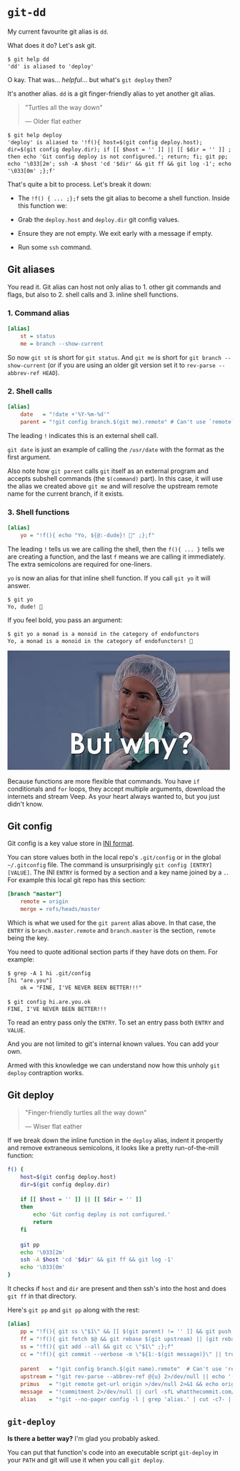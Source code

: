 <!-- tags: git, shell -->

# `git-dd`

My current favourite git alias is `dd`.

What does it do? Let's ask git.

```
$ git help dd
'dd' is aliased to 'deploy'
```

O kay. That was... *helpful*... but what's `git deploy` then?

It's another alias. `dd` is a git finger-friendly alias to yet another
git alias.

> "Turtles all the way down"
>
> — Older flat eather

```
$ git help deploy
'deploy' is aliased to '!f(){ host=$(git config deploy.host); dir=$(git config deploy.dir); if [[ $host = '' ]] || [[ $dir = '' ]] ; then echo 'Git config deploy is not configured.'; return; fi; git pp; echo '\033[2m'; ssh -A $host 'cd '$dir' && git ff && git log -1'; echo '\033[0m' ;};f'
```

That's quite a bit to process. Let's break it down:

- The `!f() { ... ;};f` sets the git alias to become a shell
  function. Inside this function we:

- Grab the `deploy.host` and `deploy.dir` git config  values.

- Ensure they are not empty. We exit early with a message if empty.

- Run some `ssh` command.


## Git aliases

You read it. Git alias can host not only alias to 1. other git commands
and flags, but also to 2. shell calls and 3. inline shell functions.


### 1. Command alias

```ini
[alias]
    st = status
    me = branch --show-current
```

So now `git st` is short for `git status`. And `git me` is short for
`git branch --show-current` (or if you are using an older git version
set it to `rev-parse --abbrev-ref HEAD`).


### 2. Shell calls

```ini
[alias]
    date   = "!date +'%Y-%m-%d'"
    parent = "!git config branch.$(git me).remote" # Can't use `remote`
```

The leading `!` indicates this is an external shell call.

`git date` is just an example of calling the `/usr/date` with the
format as the first argument.

Also note how `git parent` calls `git` itself as an external program
and accepts subshell commands (the `$(command)` part). In this case,
it will use the alias we created above `git me` and will resolve the
upstream remote name for the current branch, if it exists.


### 3. Shell functions

```ini
[alias]
    yo = "!f(){ echo "Yo, ${@:-dude}! 🍪" ;};f"
```

The leading `!` tells us we are calling the shell, then the `f(){ ... }`
tells we are creating a function, and the last `f` means we are
calling it immediately. The extra semicolons are required for
one-liners.

`yo` is now an alias for that inline shell function. If you call
`git yo` it will answer.

```
$ git yo
Yo, dude! 🍪
```

If you feel bold, you pass an argument:

```
$ git yo a monad is a monoid in the category of endofunctors
Yo, a monad is a monoid in the category of endofunctors! 🍪
```

![But why](https://raw.githubusercontent.com/jpedro/jpedro.github.io/master/.github/static/img/why.jpg)

Because functions are more flexible that commands. You have `if`
conditionals and `for` loops, they accept multiple arguments, download
the internets and stream Veep. As your heart always wanted to, but you
just didn't know.


## Git config

Git config is a key value store in
[INI format](https://en.wikipedia.org/wiki/INI_file).

You can store values both in the local repo's `.git/config` or in the
global `~/.gitconfig` file. The command is unsurprisingly
`git config [ENTRY] [VALUE]`. The INI `ENTRY` is formed by a section
and a key name joined by a `.`. For example this local git repo has
this section:

```ini
[branch "master"]
    remote = origin
    merge = refs/heads/master
```

Which is what we used for the `git parent` alias above. In that case,
the `ENTRY` is `branch.master.remote` and `branch.master` is the
section, `remote` being the key.

You need to quote aditional section parts if they have dots on them.
For example:

```
$ grep -A 1 hi .git/config
[hi "are.you"]
    ok = "FINE, I'VE NEVER BEEN BETTER!!!"

$ git config hi.are.you.ok
FINE, I'VE NEVER BEEN BETTER!!!
```

To read an entry pass only the `ENTRY`. To set an entry pass both
`ENTRY` and `VALUE`.

And you are not limited to git's internal known values. You can add
your own.

Armed with this knowledge we can understand now how this unholy
`git deploy` contraption works.



## Git deploy

> "Finger-friendly turtles all the way down"
>
> — Wiser flat eather

If we break down the inline function in the `deploy` alias, indent it
propertly and remove extraneous semicolons, it looks like a pretty
run-of-the-mill function:

```bash
f() {
    host=$(git config deploy.host)
    dir=$(git config deploy.dir)

    if [[ $host = '' ]] || [[ $dir = '' ]]
    then
        echo 'Git config deploy is not configured.'
        return
    fi

    git pp
    echo '\033[2m'
    ssh -A $host 'cd '$dir' && git ff && git log -1'
    echo '\033[0m'
}
```

It checks if `host` and `dir` are present and then ssh's into the host
and does `git ff` in that directory.

Here's `git pp` and `git pp` along with the rest:

```ini
[alias]
    pp = "!f(){ git ss \"$1\" && [[ $(git parent) != '' ]] && git push || git push $(git primus) HEAD -u ;};f"
    ff = "!f(){ git fetch $@ && git rebase $(git upstream) || (git rebase --abort && echo '==> Failed to rebase' && exit 1);};f"
    ss = "!f(){ git add --all && git cc \"$1\" ;};f"
    cc = "!f(){ git commit --verbose -m \"${1:-$(git message)}\" || true ;};f"

    parent   = "!git config branch.$(git name).remote"  # Can't use 'remote'
    upstream = "!git rev-parse --abbrev-ref @{u} 2>/dev/null || echo '(none)'"
    primus   = "!git remote get-url origin >/dev/null 2>&1 && echo origin || git remote | head -1"
    message  = "!commitment 2>/dev/null || curl -sfL whatthecommit.com/index.txt || echo 'This reveals a lack of commitment'"
    alias    = "!git --no-pager config -l | grep 'alias.' | cut -c7- | awk -F= '{ printf \"\\033\\[32;1m%-20s\\033\\[0m%s\\n\", $1, $2 }'"$2}'"
```


## `git-deploy`

**Is there a better way?** I'm glad you probably asked.

You can put that function's code into an executable script `git-deploy`
in your `PATH` and git will use it when you call `git deploy`.


